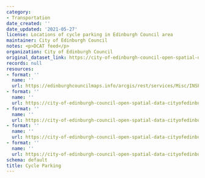 ```yaml
---
category:
- Transportation
date_created: ''
date_updated: '2021-05-27'
license: Locations of cycle parking in Edinburgh Council area
maintainer: City of Edinburgh Council
notes: <p>DCAT feed</p>
organization: City of Edinburgh Council
original_dataset_link: https://city-of-edinburgh-council-open-spatial-data-cityofedinburgh.hub.arcgis.com/maps/fa9836614f1e4407ab7a8cd90163210d_37
records: null
resources:
- format: ''
  name: ''
  url: https://edinburghcouncilmaps.info/arcgis/rest/services/Misc/INSPIRE/MapServer/37
- format: ''
  name: ''
  url: https://city-of-edinburgh-council-open-spatial-data-cityofedinburgh.hub.arcgis.com/datasets/fa9836614f1e4407ab7a8cd90163210d_37.geojson?outSR=%7B%22latestWkid%22%3A27700%2C%22wkid%22%3A27700%7D
- format: ''
  name: ''
  url: https://city-of-edinburgh-council-open-spatial-data-cityofedinburgh.hub.arcgis.com/datasets/fa9836614f1e4407ab7a8cd90163210d_37.csv?outSR=%7B%22latestWkid%22%3A27700%2C%22wkid%22%3A27700%7D
- format: ''
  name: ''
  url: https://city-of-edinburgh-council-open-spatial-data-cityofedinburgh.hub.arcgis.com/datasets/fa9836614f1e4407ab7a8cd90163210d_37.kml?outSR=%7B%22latestWkid%22%3A27700%2C%22wkid%22%3A27700%7D
- format: ''
  name: ''
  url: https://city-of-edinburgh-council-open-spatial-data-cityofedinburgh.hub.arcgis.com/datasets/fa9836614f1e4407ab7a8cd90163210d_37.zip?outSR=%7B%22latestWkid%22%3A27700%2C%22wkid%22%3A27700%7D
schema: default
title: Cycle Parking
---
```


